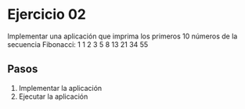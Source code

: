 # Ejercicio 02

Implementar una aplicación que imprima los primeros 10 números de la secuencia Fibonacci:
1 1 2 3 5 8 13 21 34 55

## Pasos
1. Implementar la aplicación
2. Ejecutar la aplicación
